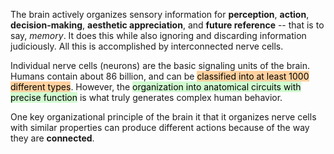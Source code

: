 The brain actively organizes sensory information for **perception**, **action**, **decision-making**, **aesthetic appreciation**, and **future reference** -- that is to say, *memory*. It does this while also ignoring and discarding information judiciously. All this is accomplished by interconnected nerve cells.

Individual nerve cells (neurons) are the basic signaling units of the brain. Humans contain about 86 billion, and can be <mark style="background: #FFB86CA6;">classified into at least 1000 different types</mark>. However, the <mark style="background: #BBFABBA6;">organization into anatomical circuits with precise function</mark> is what truly generates complex human behavior.

One key organizational principle of the brain it that it organizes nerve cells with similar properties can produce different actions because of the way they are **connected**.